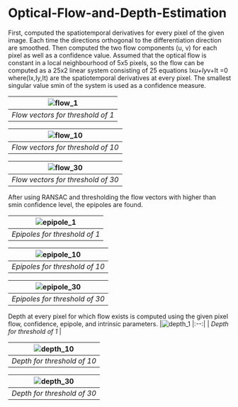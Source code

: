 # Optical-Flow-and-Depth-Estimation

First, computed the spatiotemporal derivatives for every pixel of the given image. Each time the directions orthogonal to the differentiation direction are smoothed. Then computed the two flow components (u, v) for each pixel as well as a confidence value.
Assumed that the optical flow is constant in a local neighbourhood of 5x5 pixels, so the flow can be computed as a 25x2 linear system consisting of 25 equations Ix*u+Iy*v+It =0 where(Ix,Iy,It) are the spatiotemporal derivatives at every pixel. The smallest singular value smin of the system is used as a confidence measure. 

|![flow_1](https://user-images.githubusercontent.com/68454938/211146812-c975ea15-001b-4daf-bb7d-bf3e14afd6bf.png)
|:--:| 
| *Flow vectors for threshold of 1* |

|![flow_10](https://user-images.githubusercontent.com/68454938/211146797-40c29454-4681-4173-9761-b110dc04603d.png)
|:--:| 
| *Flow vectors for threshold of 10* |
  
|![flow_30](https://user-images.githubusercontent.com/68454938/211146805-8770c9a0-225c-4c97-a145-c8630a145222.png)
|:--:| 
| *Flow vectors for threshold of 30* |
  
After using RANSAC and thresholding the flow vectors with higher than smin confidence level, the epipoles are found.

|![epipole_1](https://user-images.githubusercontent.com/68454938/211146825-244176cb-9ddf-4a88-99b5-b8d4d8a81fa6.png)
|:--:| 
| *Epipoles for threshold of 1* |
  
|![epipole_10](https://user-images.githubusercontent.com/68454938/211146829-420d6bbb-8eb2-43e8-b403-1d1123ae5e2b.png)
|:--:| 
| *Epipoles for threshold of 10* |
  
|![epipole_30](https://user-images.githubusercontent.com/68454938/211146831-128a6d03-7046-441b-8de8-d1f0154e275a.png)
|:--:| 
| *Epipoles for threshold of 30* |

Depth at every pixel for which flow exists is computed using the given pixel flow, confidence, epipole, and intrinsic parameters.
|![depth_1](https://user-images.githubusercontent.com/68454938/211146856-beac0359-1565-47c2-b6a3-3f276238e663.png)
|:--:| 
| *Depth for threshold of 1* |

|![depth_10](https://user-images.githubusercontent.com/68454938/211146859-05dd5f91-5536-4b10-8392-8c5575373a96.png)
|:--:| 
| *Depth for threshold of 10* |
  
|![depth_30](https://user-images.githubusercontent.com/68454938/211146862-8a34a890-95b2-443f-a04e-63aa1562dabb.png)
|:--:| 
| *Depth for threshold of 30* |
  
